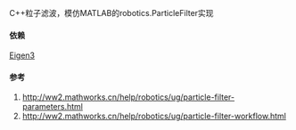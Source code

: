 C++粒子滤波，模仿MATLAB的robotics.ParticleFilter实现

#### 依赖
[Eigen3](http://eigen.tuxfamily.org)

#### 参考
1. http://ww2.mathworks.cn/help/robotics/ug/particle-filter-parameters.html
2. http://ww2.mathworks.cn/help/robotics/ug/particle-filter-workflow.html